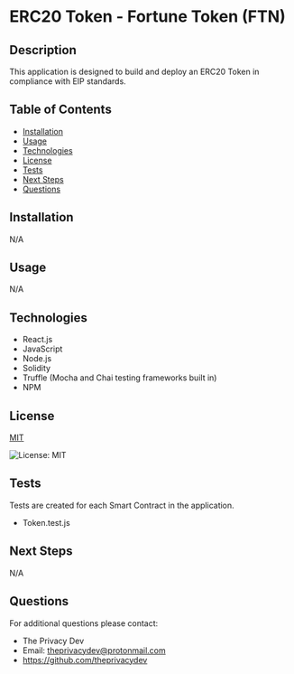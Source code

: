 

# ERC20 Token - Fortune Token (FTN)

## Description
This application is designed to build and deploy an ERC20 Token in compliance with EIP standards.

## Table of Contents
  - [Installation](#installation)
  - [Usage](#usage)
  - [Technologies](#technologies)
  - [License](#license)
  - [Tests](#tests)
  - [Next Steps](#next-steps)
  - [Questions](#questions)


## Installation
N/A

## Usage
N/A

## Technologies
* React.js 
* JavaScript 
* Node.js 
* Solidity 
* Truffle (Mocha and Chai testing frameworks built in)
* NPM

## License


  [MIT](https://opensource.org/licenses/MIT)
  

  ![License: MIT](https://img.shields.io/badge/License-MIT-9cf)

## Tests
Tests are created for each Smart Contract in the application. 
* Token.test.js

## Next Steps
N/A

## Questions
For additional questions please contact:
* The Privacy Dev
* Email: theprivacydev@protonmail.com
* https://github.com/theprivacydev

